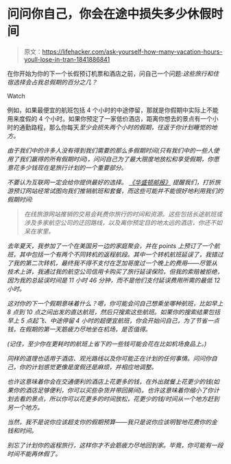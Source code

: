 # 问问你自己，你会在途中损失多少休假时间

> 原文：<https://lifehacker.com/ask-yourself-how-many-vacation-hours-youll-lose-in-tran-1841886841>

在你开始为你的下一个长假预订机票和酒店之前，问自己一个问题:*这些旅行和住宿选择会占我总假期的百分之几？*

Watch

例如，如果最便宜的航班包括 4 个小时的中途停留，那就是你假期中实际上不能用来度假的 4 个小时。如果你预定了一家低价酒店，距离你想去的景点有一个小时的通勤路程，那么你每天*至少会损失两个小时的假期，往返于你计划睡觉的地方。*

*由于我们中的许多人没有得到我们需要的那么多假期时间(只有我们中的一些人使用了我们赢得的所有假期时间)，问问自己为了最大限度地放松和享受假期，你愿意花多少钱现在是旅行计划的一个重要部分。*

*不要认为互联网一定会给你提供最好的选择。 [《华盛顿邮报》](https://www.washingtonpost.com/lifestyle/travel/why-travelers-dont-value-their-time--and-what-it-means-for-your-next-vacation/2020/02/12/32ae9372-46c8-11ea-ab15-b5df3261b710_story.html) 提醒我们，打折旅游预订网站经常试图向我们推销航班和套餐，而这些可能并不能很好地利用我们的假期时间:*

> *在线旅游网站推销的交易会耗费你旅行的时间和资源。这些包括长途航班或涉及多家航空公司的迂回路线，以及离你预定目的地太远的酒店，你还不如呆在家里。*

*去年夏天，我参加了一个在美国另一边的家庭聚会，并在 points 上预订了一个航班，其中包括一个有两个不同转机的返程航段。其中一个转机航班延误了，我错过了我的第二次转机，最终我不得不支付在芝加哥度过一个晚上的费用——尽管从技术上讲，我通过我的航空公司信用卡购买了旅行延误保险，但我的索赔被拒绝，因为我的总延误时间是 11 小时 46 分钟，而不是他们支付延误费用所需的最低 12 小时。*

*这对你的下一个假期意味着什么？嗯，你可能会问自己想乘坐哪种航班，比如早上 8 点到 10 点之间出发的直达航班，然后只搜索这些航班。如果你的搜索结果包括早上 5 点起飞、中途停留 4 小时的超便宜航班，你会开始问自己，为了节省一点钱，在假期的第一天筋疲力尽地坐在机场，是否值得。*

*(记住，至少你在更耗时的航班上省下的一些钱可能会花在比如机场食品上。)*

*同样的道理也适用于酒店、观光路线以及你可能正在计划的任何事情。问问你自己，你的计划感觉更像是度假还是麻烦，并相应地调整。*

*也许这意味着你会在交通便利的酒店上花更多的钱，在外出就餐上花更少的钱(如果你的酒店足够便利，你可以买些杂货并带回房间)。也许这意味着你缩小了你计划去看的景点，所以你可以花更多的时间放松，花更少的钱/时间从一个地方赶到另一个地方。*

*当然，我不是说你应该超支你的假期预算——我只是说你应该明智地花费你的金钱和时间。*

*别忘了计划你的返程旅行，这样你才不会筋疲力尽地回到家。毕竟，你可能有一段时间不能再休假了。*
